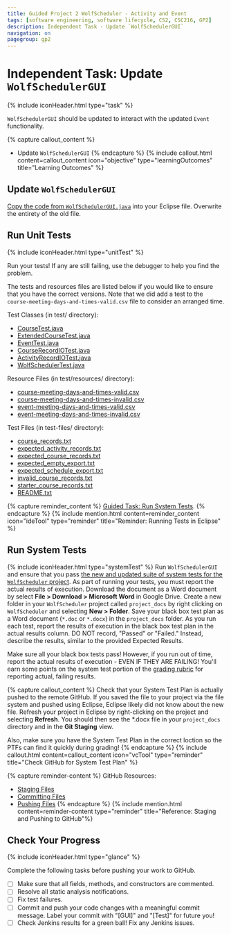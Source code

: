 ```yaml
---
title: Guided Project 2 WolfScheduler - Activity and Event
tags: [software engineering, software lifecycle, CS2, CSC216, GP2]
description: Independent Task - Update `WolfSchedulerGUI`
navigation: on
pagegroup: gp2
---
```


# Independent Task: Update `WolfSchedulerGUI`
{% include iconHeader.html type="task" %}

`WolfSchedulerGUI` should be updated to interact with the updated `Event` functionality.


{% capture callout_content %}
  * Update `WolfSchedulerGUI`
{% endcapture %}
{% include callout.html content=callout_content icon="objective" type="learningOutcomes" title="Learning Outcomes" %}


## Update `WolfSchedulerGUI`
[Copy the code from `WolfSchedulerGUI.java`](files/WolfSchedulerGUI.java) into your Eclipse file.  Overwrite the entirety of the old file.



## Run Unit Tests
{% include iconHeader.html type="unitTest" %}

Run your tests!  If any are still failing, use the debugger to help you find the problem.

The tests and resources files are listed below if you would like to ensure that you have the correct versions.  Note that we did add a test to the `course-meeting-days-and-times-valid.csv` file to consider an arranged time.

Test Classes (in test/ directory):
  * [CourseTest.java](files/CourseTest.java)
  * [ExtendedCourseTest.java](files/ExtendedCourseTest.java)
  * [EventTest.java](files/EventTest.java)
  * [CourseRecordIOTest.java](files/CourseRecordIOTest.java)
  * [ActivityRecordIOTest.java](files/ActivityRecordIOTest.java)
  * [WolfSchedulerTest.java](files/WolfSchedulerTest.java)
  
Resource Files (in test/resources/ directory):
  * [course-meeting-days-and-times-valid.csv](files/course-meeting-days-and-times-valid.csv)
  * [course-meeting-days-and-times-invalid.csv](files/course-meeting-days-and-times-invalid.csv)
  * [event-meeting-days-and-times-valid.csv](files/event-meeting-days-and-times-valid.csv)
  * [event-meeting-days-and-times-invalid.csv](files/event-meeting-days-and-times-invalid.csv)

Test Files (in test-files/ directory):
  * [course_records.txt](files/course_records.txt)
  * [expected_activity_records.txt](files/expected_activity_records.txt)
  * [expected_course_records.txt](files/expected_course_records.txt)
  * [expected_empty_export.txt](files/expected_empty_export.txt)
  * [expected_schedule_export.txt](files/expected_schedule_export.txt)
  * [invalid_course_records.txt](files/invalid_course_records.txt)
  * [starter_course_records.txt](files/starter_course_records.txt)
  * [README.txt](files/README.txt)


{% capture reminder_content %}
[Guided Task: Run System Tests](../gp1/gp1-bbtp).
{% endcapture %}
{% include mention.html content=reminder_content icon="ideTool" type="reminder" title="Reminder: Running Tests in Eclipse" %}
## Run System Tests
{% include iconHeader.html type="systemTest" %}
Run `WolfSchedulerGUI` and ensure that you pass [the new and updated suite of system tests for the `WolfScheduler` project](https://docs.google.com/document/d/1bqESm2No4IaTP7mC6i1Hd22fSYWjknjJA_K4_XnFzEI/edit?usp=sharing).  As part of running your tests, you must report the actual results of execution.  Download the document as a Word document by select **File > Download > Microsoft Word** in Google Drive.  Create a new folder in your `WolfScheduler` project called `project_docs` by right clicking on `WolfScheduler` and selecting **New > Folder**.   Save your black box test plan as a Word document (`*.doc` or `*.docx`) in the `project_docs` folder.  As you run each test, report the results of execution in the black box test plan in the actual results column.  DO NOT record, "Passed" or "Failed."  Instead, describe the results, similar to the provided Expected Results.

Make sure all your black box tests pass!  However, if you run out of time, report the actual results of execution - EVEN IF THEY ARE FAILING! You'll earn some points on the system test portion of the [grading rubric](#grading-rubric) for reporting actual, failing results.

{% capture callout_content %}
Check that your System Test Plan is actually pushed to the remote GitHub.  If you saved the file to your project via the file system and pushed using Eclipse, Eclipse likely did not know about the new file.  Refresh your project in Eclipse by right-clicking on the project and selecting **Refresh**.  You should then see the *.docx file in your `project_docs` directory and in the **Git Staging** view.

Also, make sure you have the System Test Plan in the correct loction so the PTFs can find it quickly during grading!
{% endcapture %}
{% include callout.html content=callout_content icon="vcTool" type="reminder" title="Check GitHub for System Test Plan" %}


{% capture reminder-content %} 
GitHub Resources:

  * [Staging Files](https://pages.github.ncsu.edu/engr-csc-software-development/practices-tools/git/git-staging)
  * [Committing Files](https://pages.github.ncsu.edu/engr-csc-software-development/practices-tools/git/git-commit)
  * [Pushing Files](https://pages.github.ncsu.edu/engr-csc-software-development/practices-tools/git/git-push)
{% endcapture %} {% include mention.html content=reminder-content type="reminder" title="Reference: Staging and Pushing to GitHub"%} 
## Check Your Progress
{% include iconHeader.html type="glance" %}

Complete the following tasks before pushing your work to GitHub.

  - [ ] Make sure that all fields, methods, and constructors are commented.
  - [ ] Resolve all static analysis notifications.
  - [ ] Fix test failures.
  - [ ] Commit and push your code changes with a meaningful commit message.  Label your commit with "[GUI]" and "[Test]" for future you!
  - [ ] Check Jenkins results for a green ball!  Fix any Jenkins issues.
